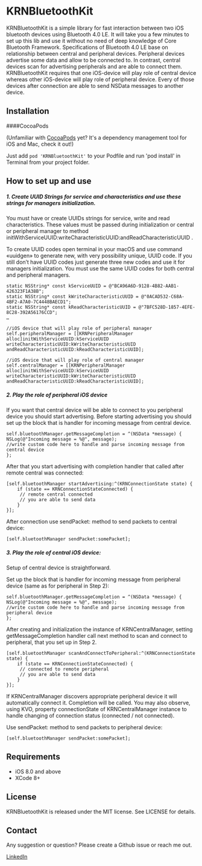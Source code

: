 KRNBluetoothKit
===============

KRNBluetoothKit is a simple library for fast interaction between two iOS bluetooth devices using Bluetooth 4.0 LE.
It will take you a few minutes to set up this lib and use it without no need of deep knowledge of Core Bluetooth Framework.
Specifications of Bluetooth 4.0 LE base on relationship between central and peripheral devices. Peripheral devices advertise some data and allow to be connected to. In contrast, central devices scan for advertising peripherals and are able to connect them.
KRNBluetoothKit requires that one iOS-device will play role of central device whereas other iOS-device will play role of peripheral device. Every of those devices after connection are able to send NSData messages to another device.


## Installation
####CocoaPods

(Unfamiliar with [CocoaPods](http://cocoapods.org/) yet? It's a dependency management tool for iOS and Mac, check it out!)

Just add `pod 'KRNBluetoothKit'` to your Podfile and run 'pod install' in Terminal from your project folder.

## How to set up and use

##### 1. Create UUID Strings for service and characteristics and use these strings for managers initialization.
You must have or create UUIDs strings for service, write and read characteristics. These values must be passed during initialization or central or peripheral manager to method  initWithServiceUUID:writeCharacteristicUUID:andReadCharacteristicUUID .

To create UUID codes open terminal in your macOS and use command «uuidgen» to generate new, with very possibility unique, UUID code. If you still don’t have UUID codes just generate three new codes and use it for managers initialization.
You must use the same UUID codes for both central and peripheral managers.

```objc
static NSString* const kServiceUUID = @"BCA96A6D-9128-4B82-AAB1-426323F1A38B";
static NSString* const kWriteCharacteristicUUID = @"0ACAD532-C68A-4BF2-A7A0-7C4448BAECD1";
static NSString* const kReadCharacteristicUUID = @"7BFC528D-1857-4EFE-8C28-392A56176CCD";
…

//iOS device that will play role of peripheral manager
self.peripheralManager = [[KRNPeripheralManager alloc]initWithServiceUUID:kServiceUUID writeCharacteristicUUID:kWriteCharacteristicUUID andReadCharacteristicUUID:kReadCharacteristicUUID];

//iOS device that will play role of central manager
self.centralManager = [[KRNPeripheralManager alloc]initWithServiceUUID:kServiceUUID writeCharacteristicUUID:kWriteCharacteristicUUID andReadCharacteristicUUID:kReadCharacteristicUUID];

```
##### 2. Play the role of peripheral iOS device
If you want that central device will be able to connect to you peripheral device you should start advertising.
Before starting advertising you should set up the block that is handler for incoming message from central device.
```objc
self.bluetoothManager.getMessageCompletion = ^(NSData *message) {
NSLog(@"Incoming message = %@", message);
//write custom code here to handle and parse incoming message from central device
};
```
After that you start advertising with completion handler that called after remote central was connected:
```objc
[self.bluetoothManager startAdvertising:^(KRNConnectionState state) {
    if (state == KRNConnectionStateConnected) {
     // remote central connected
     // you are able to send data                   
    }
}];
```
Аfter connection use sendPacket: method to send packets to central device:
```objc
[self.bluetoothManager sendPacket:somePacket];
```

##### 3. Play the role of central iOS device:

Setup of central device is straightforward.

Set up the block that is handler for incoming message from peripheral device (same as for peripheral in Step 2):

```objc
self.bluetoothManager.getMessageCompletion = ^(NSData *message) {
NSLog(@"Incoming message = %@", message);
//write custom code here to handle and parse incoming message from peripheral device
};
```

After creating and initialization the instance of KRNCentralManager, setting getMessageCompletion handler call next method to scan and connect to peripheral, that you set up in Step 2.
```objc
[self.bluetoothManager scanAndConnectToPeripheral:^(KRNConnectionState state) {
    if (state == KRNConnectionStateConnected) {
     // connected to remote peripheral
     // you are able to send data 
    }
}];
```
If KRNCentralManager discovers appropriate peripheral device it will automatically connect it. Completion will be called. 
You may also observe, using KVO, property connectionState of KRNCentralManager instance to handle changing of connection status (connected / not connected).

Use sendPacket: method to send packets to peripheral device:
```objc
[self.bluetoothManager sendPacket:somePacket];
```

## Requirements

* iOS 8.0 and above
* XCode 8+

## License

KRNBluetoothKit is released under the MIT license. See LICENSE for details.

## Contact

Any suggestion or question? Please create a Github issue or reach me out.

[LinkedIn](https://www.linkedin.com/in/julian-drapaylo)
